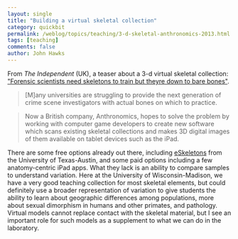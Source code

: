 ```yaml
---
layout: single 
title: "Building a virtual skeletal collection" 
category: quickbit
permalink: /weblog/topics/teaching/3-d-skeletal-anthronomics-2013.html
tags: [teaching] 
comments: false 
author: John Hawks 
---
```


From <em>The Independent</em> (UK), a teaser about a 3-d virtual skeletal collection: <a href="http://www.independent.co.uk/news/science/forensic-scientists-need-skeletons-to-train--but-theyre-down-to-bare-bones-8439073.html">"Forensic scientists need skeletons to train  but theyre down to bare bones"</a>. 

<blockquote>[M]any universities are struggling to provide the next generation of crime scene investigators with actual bones on which to practice.</blockquote>

<blockquote>Now a British company, Anthronomics, hopes to solve the problem by working with computer game developers to create new software which scans existing skeletal collections and makes 3D digital images of them available on tablet devices such as the iPad.</blockquote>

There are some free options already out there, including <a href="http://www.eskeletons.org/">eSkeletons</a> from the University of Texas-Austin, and some paid options including a few anatomy-centric iPad apps. What they lack is an ability to compare samples to understand variation. Here at the University of Wisconsin-Madison, we have a very good teaching collection for most skeletal elements, but could definitely use a broader representation of variation to give students the ability to learn about geographic differences among populations, more about sexual dimorphism in humans and other primates, and pathology. Virtual models cannot replace contact with the skeletal material, but I see an important role for such models as a supplement to what we can do in the laboratory. 

